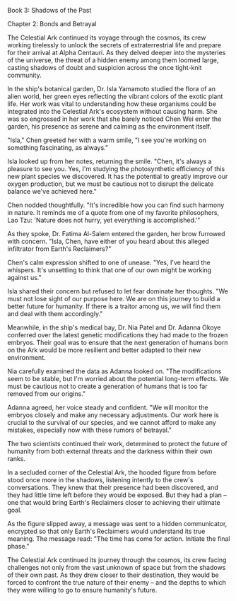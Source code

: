 Book 3: Shadows of the Past

Chapter 2: Bonds and Betrayal

The Celestial Ark continued its voyage through the cosmos, its crew working tirelessly to unlock the secrets of extraterrestrial life and prepare for their arrival at Alpha Centauri. As they delved deeper into the mysteries of the universe, the threat of a hidden enemy among them loomed large, casting shadows of doubt and suspicion across the once tight-knit community.

In the ship's botanical garden, Dr. Isla Yamamoto studied the flora of an alien world, her green eyes reflecting the vibrant colors of the exotic plant life. Her work was vital to understanding how these organisms could be integrated into the Celestial Ark's ecosystem without causing harm. She was so engrossed in her work that she barely noticed Chen Wei enter the garden, his presence as serene and calming as the environment itself.

"Isla," Chen greeted her with a warm smile, "I see you're working on something fascinating, as always."

Isla looked up from her notes, returning the smile. "Chen, it's always a pleasure to see you. Yes, I'm studying the photosynthetic efficiency of this new plant species we discovered. It has the potential to greatly improve our oxygen production, but we must be cautious not to disrupt the delicate balance we've achieved here."

Chen nodded thoughtfully. "It's incredible how you can find such harmony in nature. It reminds me of a quote from one of my favorite philosophers, Lao Tzu: 'Nature does not hurry, yet everything is accomplished.'"

As they spoke, Dr. Fatima Al-Salem entered the garden, her brow furrowed with concern. "Isla, Chen, have either of you heard about this alleged infiltrator from Earth's Reclaimers?"

Chen's calm expression shifted to one of unease. "Yes, I've heard the whispers. It's unsettling to think that one of our own might be working against us."

Isla shared their concern but refused to let fear dominate her thoughts. "We must not lose sight of our purpose here. We are on this journey to build a better future for humanity. If there is a traitor among us, we will find them and deal with them accordingly."

Meanwhile, in the ship's medical bay, Dr. Nia Patel and Dr. Adanna Okoye conferred over the latest genetic modifications they had made to the frozen embryos. Their goal was to ensure that the next generation of humans born on the Ark would be more resilient and better adapted to their new environment.

Nia carefully examined the data as Adanna looked on. "The modifications seem to be stable, but I'm worried about the potential long-term effects. We must be cautious not to create a generation of humans that is too far removed from our origins."

Adanna agreed, her voice steady and confident. "We will monitor the embryos closely and make any necessary adjustments. Our work here is crucial to the survival of our species, and we cannot afford to make any mistakes, especially now with these rumors of betrayal."

The two scientists continued their work, determined to protect the future of humanity from both external threats and the darkness within their own ranks.

In a secluded corner of the Celestial Ark, the hooded figure from before stood once more in the shadows, listening intently to the crew's conversations. They knew that their presence had been discovered, and they had little time left before they would be exposed. But they had a plan – one that would bring Earth's Reclaimers closer to achieving their ultimate goal.

As the figure slipped away, a message was sent to a hidden communicator, encrypted so that only Earth's Reclaimers would understand its true meaning. The message read: "The time has come for action. Initiate the final phase."

The Celestial Ark continued its journey through the cosmos, its crew facing challenges not only from the vast unknown of space but from the shadows of their own past. As they drew closer to their destination, they would be forced to confront the true nature of their enemy – and the depths to which they were willing to go to ensure humanity's future.